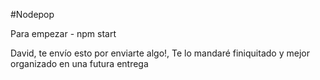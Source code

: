 #Nodepop

Para empezar - npm start

David, te envío esto por enviarte algo!, 
Te lo mandaré finiquitado y mejor organizado en una futura entrega